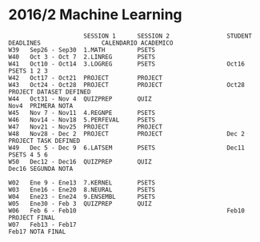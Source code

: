 # 2016/2 Machine Learning
                         SESSION 1      SESSION 2                STUDENT DEADLINES                 CALENDARIO ACADEMICO
    W39   Sep26 - Sep30  1.MATH         PSETS
    W40   Oct 3 - Oct 7  2.LINREG       PSETS
    W41   Oct10 - Oct14  3.LOGREG       PSETS                    Oct16 PSETS 1 2 3
    W42   Oct17 - Oct21  PROJECT        PROJECT
    W43   Oct24 - Oct28  PROJECT        PROJECT                  Oct28 PROJECT DATASET DEFINED
    W44   Oct31 - Nov 4  QUIZPREP       QUIZ                                                       Nov4  PRIMERA NOTA
    W45   Nov 7 - Nov11  4.REGNPE       PSETS
    W46   Nov14 - Nov18  5.PERFEVAL     PSETS
    W47   Nov21 - Nov25  PROJECT        PROJECT 
    W48   Nov28 - Dec 2  PROJECT        PROJECT                  Dec 2 PROJECT TASK DEFINED  
    W49   Dec 5 - Dec 9  6.LATSEM       PSETS                    Dec11 PSETS 4 5 6
    W50   Dec12 - Dec16  QUIZPREP       QUIZ                                                       Dec16 SEGUNDA NOTA
    
    W02   Ene 9 - Ene13  7.KERNEL       PSETS
    W03   Ene16 - Ene20  8.NEURAL       PSETS
    W04   Ene23 - Ene24  9.ENSEMBL      PSETS
    W05   Ene30 - Feb 3  QUIZPREP       QUIZ
    W06   Feb 6 - Feb10                                          Feb10 PROJECT FINAL
    W07   Feb13 - Feb17                                                                            Feb17 NOTA FINAL
